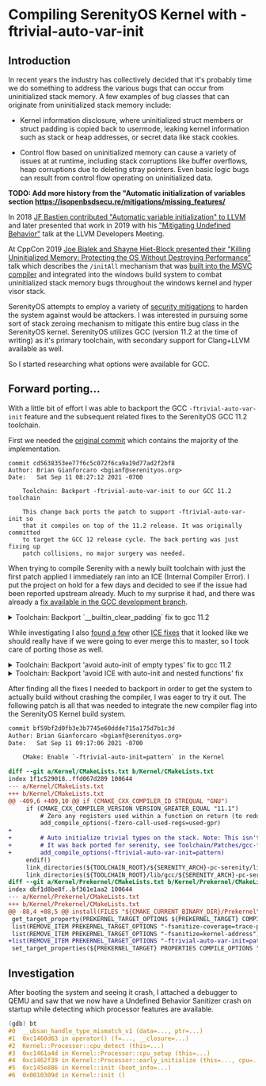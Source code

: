 # Compiling SerenityOS Kernel with -ftrivial-auto-var-init

## Introduction

In recent years the industry has collectively decided that it's probably time
we do something to address the various bugs that can occur from uninitialized
stack memory. A few examples of bug classes that can originate from uninitialized
stack memory include:

- Kernel information disclosure, where uninitialized struct members or
  struct padding is copied back to usermode, leaking kernel information such
  as stack or heap addresses, or secret data like stack cookies.

- Control flow based on uninitialized memory can cause a variety of issues at
  at runtime, including stack corruptions like buffer overflows, heap corruptions
  due to deleting stray pointers. Even basic logic bugs can result from control
  flow operating on uninitialized data.

__TODO: Add more history from the "Automatic initialization of variables section https://isopenbsdsecu.re/mitigations/missing_features/__

In 2018 [JF Bastien contributed "Automatic variable initialization" to LLVM][0]
and later presented that work in 2019 with his ["Mitigating Undefined Behavior"][1]
talk at the LLVM Developers Meeting.

At CppCon 2019 [Joe Bialek and Shayne Hiet-Block presented their
"Killing Uninitialized Memory: Protecting the OS Without Destroying Performance”][2]
talk which describes the `/initAll` mechanism that was [built into the MSVC compiler][3]
and integrated into the windows build system to combat uninitialized stack memory bugs
throughout the windows kernel and hyper visor stack.

SerenityOS attempts to employ a variety of [security mitigations][9] to harden
the system against would be attackers. I was interested in pursuing some sort
of stack zeroing mechanism to mitigate this entire bug class in the SerenityOS
kernel. SerenityOS utilizes GCC (version 11.2 at the time of writing) as it's
primary toolchain, with secondary support for Clang+LLVM available as well.

So I started researching what options were available for GCC.

## Forward porting...

With a little bit of effort I was able to backport the GCC `-ftrivial-auto-var-init`
feature and the subsequent related fixes to the SerenityOS GCC 11.2 toolchain.

First we needed the [original commit][5] which contains the majority of the implementation.

```
commit cd5638353ee77f6c5c072f6ca9a19d77ad2f2bf8
Author: Brian Gianforcaro <bgianf@serenityos.org>
Date:   Sat Sep 11 08:27:12 2021 -0700

    Toolchain: Backport -ftrivial-auto-var-init to our GCC 11.2 toolchain

    This change back ports the patch to support -ftrivial-auto-var-init so
    that it compiles on top of the 11.2 release. It was originally committed
    to target the GCC 12 release cycle. The back porting was just fixing up
    patch collisions, no major surgery was needed.
```

When trying to compile Serenity with a newly built toolchain with just the first patch
applied I immediately ran into an ICE (Internal Compiler Error). I put the project on hold
for a few days and decided to see if the issue had been reported upstream already. Much to
my surprise it had, and there was already a [fix available in the GCC development branch][6].

<details>
  <summary>Toolchain: Backport `__builtin_clear_padding` fix to gcc 11.2</summary>

```
commit 463ce32c0edd689f56b619a9eeabc77cc44b528c
Author: Brian Gianforcaro <bgianf@serenityos.org>
Date:   Sun Oct 3 03:07:40 2021 -0700

    Toolchain: Backport '__builtin_clear_padding' fix to gcc 11.2

    This change backports a fix for a bug which previously would cause us
    to ICE when compiling the Kernel, with this patch we continue chugging
    along.
```

</details>

While investigating I also [found a few][7] other [ICE fixes][8] that it looked like we should
really have if we were going to ever merge this to master, so I took care of porting those as well.


<details>
  <summary>Toolchain: Backport 'avoid auto-init of empty types' fix to gcc 11.2</summary>

```
commit 8ddf95bb4fc61482fda8d7460c208c43873131ab
Author: Brian Gianforcaro <bgianf@serenityos.org>
Date:   Sat Sep 11 09:05:07 2021 -0700

    Toolchain: Backport 'avoid auto-init of empty types' fix to gcc 11.2

    This is a follow up fix to the main `-ftrivial-auto-var-init` patch
    that we need as well. This patch didn't require any work to apply.
```
</details>

<details>
  <summary>Toolchain: Backport 'avoid ICE with auto-init and nested functions' fix</summary>

```
commit 41ec4ff60a0e5d04171631ccdadeeb147a4e86aa
Author: Brian Gianforcaro <bgianf@serenityos.org>
Date:   Sat Sep 11 09:14:53 2021 -0700

    Backport 'avoid ICE with auto-init and nested functions' fix


    This is a follow up fix to the main `-ftrivial-auto-var-init` patch
    that we need as well. This patch didn't require any work to apply.
```

</details>

After finding all the fixes I needed to backport in order to get the system to
actually build without crashing the compiler, I was eager to try it out.
The following patch is all that was needed to integrate the new compiler flag
into the SerenityOS Kernel build system.

```diff
commit bf59bf2d0fb3e3b7745e60ddde715a175d7b1c3d
Author: Brian Gianforcaro <bgianf@serenityos.org>
Date:   Sat Sep 11 09:17:06 2021 -0700

    CMake: Enable `-ftrivial-auto-init=pattern` in the Kernel

diff --git a/Kernel/CMakeLists.txt b/Kernel/CMakeLists.txt
index 1f1c529018..ffd067d289 100644
--- a/Kernel/CMakeLists.txt
+++ b/Kernel/CMakeLists.txt
@@ -409,6 +409,10 @@ if (CMAKE_CXX_COMPILER_ID STREQUAL "GNU")
     if (CMAKE_CXX_COMPILER_VERSION VERSION_GREATER_EQUAL "11.1")
         # Zero any registers used within a function on return (to reduce data lifetime and ROP gadgets).
         add_compile_options(-fzero-call-used-regs=used-gpr)
+
+        # Auto initialize trivial types on the stack. Note: This isn't natively supported by the GCC 11 series.
+        # It was back ported for serenity, see Toolchain/Patches/gcc-ftrivial-auto-var-init.patch
+        add_compile_options(-ftrivial-auto-var-init=pattern)
     endif()
     link_directories(${TOOLCHAIN_ROOT}/${SERENITY_ARCH}-pc-serenity/lib)
     link_directories(${TOOLCHAIN_ROOT}/lib/gcc/${SERENITY_ARCH}-pc-serenity/${GCC_VERSION}/)
diff --git a/Kernel/Prekernel/CMakeLists.txt b/Kernel/Prekernel/CMakeLists.txt
index dbf1d8be8f..bf361e1aa2 100644
--- a/Kernel/Prekernel/CMakeLists.txt
+++ b/Kernel/Prekernel/CMakeLists.txt
@@ -88,4 +88,5 @@ install(FILES "${CMAKE_CURRENT_BINARY_DIR}/Prekernel" DESTINATION boot)
 get_target_property(PREKERNEL_TARGET_OPTIONS ${PREKERNEL_TARGET} COMPILE_OPTIONS)
 list(REMOVE_ITEM PREKERNEL_TARGET_OPTIONS "-fsanitize-coverage=trace-pc")
 list(REMOVE_ITEM PREKERNEL_TARGET_OPTIONS "-fsanitize=kernel-address")
+list(REMOVE_ITEM PREKERNEL_TARGET_OPTIONS "-ftrivial-auto-var-init=pattern")
 set_target_properties(${PREKERNEL_TARGET} PROPERTIES COMPILE_OPTIONS "${PREKERNEL_TARGET_OPTIONS}")
```

## Investigation

After booting the system and seeing it crash, I attached a debugger to QEMU and saw
that we now have a Undefined Behavior Sanitizer crash on startup while detecting
which processor features are available.

```cpp
(gdb) bt
#0  __ubsan_handle_type_mismatch_v1 (data=..., ptr=...)
#1  0xc1460d63 in operator() (f=..., __closure=...)
#2  Kernel::Processor::cpu_detect (this=...)
#3  0xc1461a4d in Kernel::Processor::cpu_setup (this=...)
#4  0xc1462f39 in Kernel::Processor::early_initialize (this=..., cpu=...)
#5  0xc145e886 in Kernel::init (boot_info=...)
#6  0x0010309d in Kernel::init ()
```

[0]: https://reviews.llvm.org/D54604
[1]: https://www.youtube.com/watch?v=I-XUHPimq3o
[2]: https://www.youtube.com/watch?v=rQWjF8NvqAU
[3]: https://msrc-blog.microsoft.com/2020/05/13/solving-uninitialized-stack-memory-on-windows/
[4]: https://gcc.gnu.org/pipermail/gcc-patches/2021-February/565514.html
[5]: https://gcc.gnu.org/git/?p=gcc.git;a=commit;h=a25e0b5e6ac8a77a71c229e0a7b744603365b0e9
[6]: https://gcc.gnu.org/git/?p=gcc.git;a=commit;h=a21bd3cebd6f54af70a37c18b8fbeae933fb6515
[7]: https://gcc.gnu.org/git/?p=gcc.git;a=commit;h=1dae802b685937b1dc52e49d0641c75f3186ba14
[8]: https://gcc.gnu.org/git/?p=gcc.git;a=commitdiff;h=79f488de3036a4a4be08df2a782e6eb02419db19
[9]: https://github.com/SerenityOS/serenity/blob/master/Base/usr/share/man/man7/Mitigations.md
